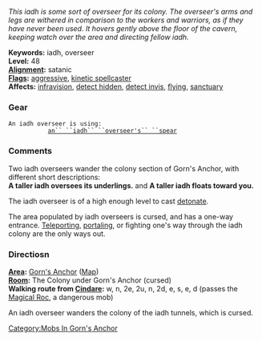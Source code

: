 *This iadh is some sort of overseer for its colony. The overseer's arms
and legs are withered in comparison to the workers and warriors, as if
they have never been used. It hovers gently above the floor of the
cavern, keeping watch over the area and directing fellow iadh.*

**Keywords:** iadh, overseer  
**Level:** 48  
**[Alignment](Alignment "wikilink"):** satanic  
**[Flags](:Category:Mob_Types.md "wikilink"):**
[aggressive](Aggressive_Mobs.md "wikilink"), [kinetic
spellcaster](Spellcasting_Mobs.md "wikilink")  
**Affects:** [infravision](Infravision.md "wikilink"), [detect
hidden](Detect_Hidden.md "wikilink"), [detect
invis](Detect_Invis.md "wikilink"), [flying](Fly.md "wikilink"),
[sanctuary](Sanctuary.md "wikilink")

### Gear

`An iadh overseer is using:`  
<wielded>`           `[`an`` ``iadh`` ``overseer's`` ``spear`](an_iadh_overseer's_spear "wikilink")

### Comments

Two iadh overseers wander the colony section of Gorn's Anchor, with
different short descriptions:  
**A taller iadh oversees its underlings.** and **A taller iadh floats
toward you.**

The iadh overseer is of a high enough level to cast
[detonate](Detonate.md "wikilink").

The area populated by iadh overseers is cursed, and has a one-way
entrance. [Teleporting](Teleport.md "wikilink"),
[portaling](Portal.md "wikilink"), or fighting one's way through the
iadh colony are the only ways out.

### Directiosn

**[Area](:Category:Areas.md "wikilink"):** [Gorn's
Anchor](:Category:Gorn's_Anchor.md "wikilink")
([Map](Gorn's_Anchor_Map.md "wikilink"))  
**[Room](:Category:Rooms.md "wikilink"):** The Colony under Gorn's
Anchor (cursed)  
**Walking route from [Cindare](Cindare "wikilink"):** w, n, 2e, 2u, n,
2d, e, s, e, d (passes the [Magical Roc](Magical_Roc "wikilink"), a
dangerous mob)

An iadh overseer wanders the colony of the iadh tunnels, which is
cursed.

[Category:Mobs In Gorn's
Anchor](Category:Mobs_In_Gorn's_Anchor "wikilink")
